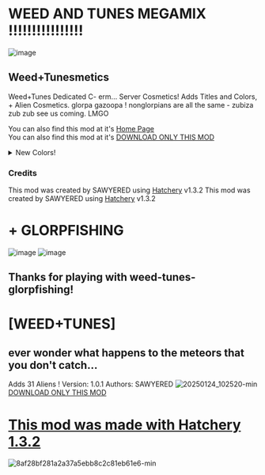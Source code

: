 # WEED AND TUNES MEGAMIX !!!!!!!!!!!!!!!!
![image](https://github.com/user-attachments/assets/24a564ae-0ce1-4615-9d29-20cd31ebd636)
## Weed+Tunesmetics  
Weed+Tunes Dedicated C- erm... Server Cosmetics! Adds Titles and Colors, + Alien Cosmetics. glorpa gazoopa ! nonglorpians are all the same - zubiza zub zub see us coming. LMGO  

You can also find this mod at it's [Home Page](https://github.com/SAWYERED/WEBFISHING-WEED-N-TUNES-MODPACK)  
You can also find this mod at it's [DOWNLOAD ONLY THIS MOD](https://github.com/SAWYERED/weed-tunesmetics)  

<details>
<summary>New Colors!</summary>  
@@ -22,11 +27,33 @@ You can also find this mod at it's [Home Page](https://github.com/SAWYERED/WEBFI
| <span style='color: #ff32b2;'>**Sticky-note pink** | #ff32b2 | Primay & Secondary  |  
| <span style='color: #a9edf1;'>**Sticky-note blue** | #a9edf1 | Primay & Secondary  |  
| <span style='color: #74ed4b;'>**Sticky-note green** | #74ed4b | Primay & Secondary  |  
| <span style='color: #F1EDE1;'>**White!** | #F1EDE1 | Primay & Secondary  |  
| <span style='color: #F1EDE1;'>**White!** | #F1EDE1 | Primay & Secondary  
![8d13795bec6871072bb58d92c9f78849](https://github.com/user-attachments/assets/04e2d05f-e373-4d38-af7b-e8b035b92e88)

</details>  


### Credits
This mod was created by SAWYERED using [Hatchery](https://github.com/coolbot100s/Hatchery) v1.3.2
This mod was created by SAWYERED using [Hatchery](https://github.com/coolbot100s/Hatchery) v1.3.2
# + GLORPFISHING
![image](https://github.com/user-attachments/assets/e20cb2b7-7b89-4d58-b41a-0f655de60e9b)
![image](https://github.com/user-attachments/assets/71a7fb21-3b18-4d8f-bab8-9c93d6c375c4)
## Thanks for playing with weed-tunes-glorpfishing!
# [WEED+TUNES]
## ever wonder what happens to the meteors that you don't catch...
Adds 31 Aliens !
Version: 1.0.1
Authors: SAWYERED
![20250124_102520-min](https://github.com/user-attachments/assets/104bdf3e-3f76-41a6-908b-d32c766627e4)
[DOWNLOAD ONLY THIS MOD](https://github.com/SAWYERED/weed-tunes-glorpfishing)
# [This mod was made with Hatchery 1.3.2](https://github.com/coolbot100s/Hatchery)
![8af28bf281a2a37a5ebb8c2c81eb61e6-min](https://github.com/user-attachments/assets/e1d10639-27de-4299-9a91-e1667ca3918d)
